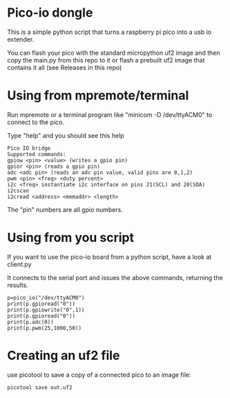 # Pico-io dongle
This is a simple python script that turns a raspberry pi pico into a usb io extender. 

You can flash your pico with the standard micropython uf2 image and then copy the main.py from this repo to it
or flash a prebuilt uf2 image that contains it all (see Releases in this repo)

# Using from mpremote/terminal
Run mpremote or a terminal program like "minicom -D /dev/ttyACM0" to connect to the pico.

Type "help" and you should see this help
```
Pico IO bridge
Supported commands:
gpiow <pin> <value> (writes a gpio pin)
gpior <pin> (reads a gpio pin)
adc <adc pin> (reads an adc pin value, valid pins are 0,1,2)
pwm <pin> <freq> <duty percent>
i2c <freq> instantiate i2c interface on pins 21(SCL) and 20(SDA)
i2cscan
i2cread <address> <memaddr> <length>
```

The "pin" numbers are all gpio numbers. 

# Using from you script
If you want to use the pico-io board from a python script, have a look at client.py

It connects to the serial port and issues the above commands, returning the results.

```
p=pico_io("/dev/ttyACM0")
print(p.gpioread("0"))
print(p.gpiowrite("0",1))
print(p.gpioread("0"))
print(p.adc(0))
print(p.pwm(25,1000,50))
```


# Creating an uf2 file
use picotool to save a copy of a connected pico to an image file:

    picotool save out.uf2

